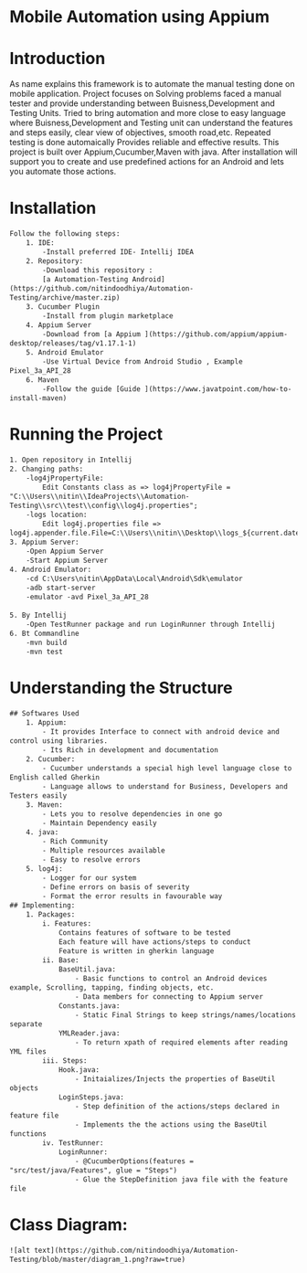 # Mobile Automation using Appium

# Introduction
As name explains this framework is to automate the manual testing done on mobile application.
Project focuses on Solving problems faced a manual tester and provide understanding between Buisness,Development and Testing Units.
Tried to bring automation and more close to easy language where Buisness,Development and Testing unit can understand the features and steps easily, clear view of objectives, smooth road,etc.
Repeated testing is done automaically
Provides reliable and effective results.
This project is built over Appium,Cucumber,Maven with java.
After installation will support you to create and use predefined actions for an Android and lets you automate those actions. 


# Installation

	Follow the following steps:
		1. IDE:
			-Install preferred IDE- Intellij IDEA 
		2. Repository:
			-Download this repository : 
			[a Automation-Testing Android](https://github.com/nitindoodhiya/Automation-Testing/archive/master.zip)
		3. Cucumber Plugin
			-Install from plugin marketplace
		4. Appium Server
			-Download from [a Appium ](https://github.com/appium/appium-desktop/releases/tag/v1.17.1-1)
		5. Android Emulator
			-Use Virtual Device from Android Studio , Example Pixel_3a_API_28
		6. Maven 
			-Follow the guide [Guide ](https://www.javatpoint.com/how-to-install-maven)
# Running the Project

	1. Open repository in Intellij
	2. Changing paths:
		-log4jPropertyFile:
			Edit Constants class as => log4jPropertyFile = "C:\\Users\\nitin\\IdeaProjects\\Automation-Testing\\src\\test\\config\\log4j.properties";
		-logs location:
			Edit log4j.properties file => log4j.appender.file.File=C:\\Users\\nitin\\Desktop\\logs_${current.date.time}.log
	3. Appium Server:
		-Open Appium Server
		-Start Appium Server
	4. Android Emulator:
		-cd C:\Users\nitin\AppData\Local\Android\Sdk\emulator
		-adb start-server
		-emulator -avd Pixel_3a_API_28

	5. By Intellij 
		-Open TestRunner package and run LoginRunner through Intellij
	6. Bt Commandline
		-mvn build
		-mvn test
		
# Understanding the Structure
	## Softwares Used 
		1. Appium:
			- It provides Interface to connect with android device and control using libraries.
			- Its Rich in development and documentation
		2. Cucumber:
			- Cucumber understands a special high level language close to English called Gherkin
			- Language allows to understand for Business, Developers and Testers easily
		3. Maven:
			- Lets you to resolve dependencies in one go
			- Maintain Dependency easily
		4. java:
			- Rich Community
			- Multiple resources available
			- Easy to resolve errors
		5. log4j:
			- Logger for our system
			- Define errors on basis of severity
			- Format the error results in favourable way
	## Implementing:
		1. Packages:
			i. Features:
				Contains features of software to be tested
				Each feature will have actions/steps to conduct
				Feature is written in gherkin language
			ii. Base:
				BaseUtil.java: 
					- Basic functions to control an Android devices example, Scrolling, tapping, finding objects, etc.
					- Data members for connecting to Appium server
				Constants.java:
					- Static Final Strings to keep strings/names/locations separate 
				YMLReader.java:
					- To return xpath of required elements after reading YML files
			iii. Steps:
				Hook.java:
					- Initaializes/Injects the properties of BaseUtil objects
				LoginSteps.java:
					- Step definition of the actions/steps declared in feature file
					- Implements the the actions using the BaseUtil functions
			iv. TestRunner:
				LoginRunner:
					- @CucumberOptions(features = "src/test/java/Features", glue = "Steps")
					- Glue the StepDefinition java file with the feature file
			
					
# Class Diagram:
	![alt text](https://github.com/nitindoodhiya/Automation-Testing/blob/master/diagram_1.png?raw=true)				
			

	
